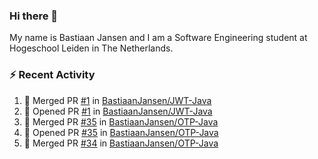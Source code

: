 ### Hi there 👋

My name is Bastiaan Jansen and I am a Software Engineering student at Hogeschool Leiden in The Netherlands.

### ⚡ Recent Activity
<!--START_SECTION:activity-->
1. 🎉 Merged PR [#1](https://github.com/BastiaanJansen/JWT-Java/pull/1) in [BastiaanJansen/JWT-Java](https://github.com/BastiaanJansen/JWT-Java)
2. 💪 Opened PR [#1](https://github.com/BastiaanJansen/JWT-Java/pull/1) in [BastiaanJansen/JWT-Java](https://github.com/BastiaanJansen/JWT-Java)
3. 🎉 Merged PR [#35](https://github.com/BastiaanJansen/OTP-Java/pull/35) in [BastiaanJansen/OTP-Java](https://github.com/BastiaanJansen/OTP-Java)
4. 💪 Opened PR [#35](https://github.com/BastiaanJansen/OTP-Java/pull/35) in [BastiaanJansen/OTP-Java](https://github.com/BastiaanJansen/OTP-Java)
5. 🎉 Merged PR [#34](https://github.com/BastiaanJansen/OTP-Java/pull/34) in [BastiaanJansen/OTP-Java](https://github.com/BastiaanJansen/OTP-Java)
<!--END_SECTION:activity-->

<!--
**BastiaanJansen/BastiaanJansen** is a ✨ _special_ ✨ repository because its `README.md` (this file) appears on your GitHub profile.

Here are some ideas to get you started:

- 🔭 I’m currently working on ...
- 🌱 I’m currently learning ...
- 👯 I’m looking to collaborate on ...
- 🤔 I’m looking for help with ...
- 💬 Ask me about ...
- 📫 How to reach me: ...
- 😄 Pronouns: ...
- ⚡ Fun fact: ...
-->

